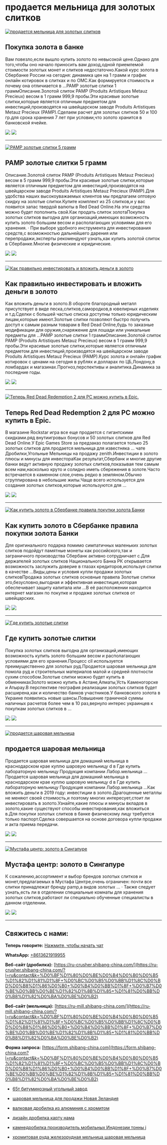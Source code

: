 # продается мельница для золотых слитков

<a href="https://swt.shibang-china.com/?l=ru&img&k=%D0%BF%D1%80%D0%BE%D0%B4%D0%B0%D0%B5%D1%82%D1%81%D1%8F+%D0%BC%D0%B5%D0%BB%D1%8C%D0%BD%D0%B8%D1%86%D0%B0+%D0%B4%D0%BB%D1%8F+%D0%B7%D0%BE%D0%BB%D0%BE%D1%82%D1%8B%D1%85+%D1%81%D0%BB%D0%B8%D1%82%D0%BA%D0%BE%D0%B2" target="_blank">![продается мельница для золотых слитков](http://static.shibang-china.com/all-800x300/385.jpg)</a>

## Покупка золота в банке
Вам повезло,если вышло купить золото по невысокой цене.Однако для того,чтобы оно начало приносить вам доход,одной приемлемой стоимости золотых монет и слитков недостаточно.Какой курс золота в Сбербанке России на сегодня: динамика цен на 1 грамм и график онлайн котировок в слитках и по ОМС.Как формируется стоимость и почему она отличиается в …PAMP золотые слитки 1 граммОписание.Золотой слиток PAMP (Produits Artistiques Metauz Precieux) весом в 1 грамм 999,9 пробы.Эти красивые золотые слитки,которые является отличным предметом для инвестиций,производятся на швейцарском заводе Produits Artistiques Metauz Precieux (PAMP).Сделаем расчет для золотых слитков 50 и 100 гр.для срока хранения 7 лет при условии,что золото хранится в банковской ячейке.


<a href="https://whatsapp.shibangsoft.com/WhatsApp.php" target="_blank" title="WhatsApp">![](http://static.shibang-china.com/icon/whatsapp.png)</a> <a href="https://swt.shibang-china.com/?l=ru&icon&k=%D0%BF%D1%80%D0%BE%D0%B4%D0%B0%D0%B5%D1%82%D1%81%D1%8F+%D0%BC%D0%B5%D0%BB%D1%8C%D0%BD%D0%B8%D1%86%D0%B0+%D0%B4%D0%BB%D1%8F+%D0%B7%D0%BE%D0%BB%D0%BE%D1%82%D1%8B%D1%85+%D1%81%D0%BB%D0%B8%D1%82%D0%BA%D0%BE%D0%B2" target="_blank">![](http://static.shibang-china.com/icon/chat-ru.png)</a>

---

<a href="https://swt.shibang-china.com/?l=ru&img&k=%D0%BF%D1%80%D0%BE%D0%B4%D0%B0%D0%B5%D1%82%D1%81%D1%8F+%D0%BC%D0%B5%D0%BB%D1%8C%D0%BD%D0%B8%D1%86%D0%B0+%D0%B4%D0%BB%D1%8F+%D0%B7%D0%BE%D0%BB%D0%BE%D1%82%D1%8B%D1%85+%D1%81%D0%BB%D0%B8%D1%82%D0%BA%D0%BE%D0%B2" target="_blank">![PAMP золотые слитки 5 грамм](http://static.shibang-china.com/all-800x300/1312.jpg)</a>

## PAMP золотые слитки 5 грамм
Описание.Золотой слиток PAMP (Produits Artistiques Metauz Precieux) весом в 5 грамм 999,9 пробы.Эти красивые золотые слитки,которые является отличным предметом для инвестиций,производятся на швейцарском заводе Produits Artistiques Metauz Precieux (PAMP).Для удобства наших высокоуважаемых клиентов мы предлагаем оптовую скидку на золотые слитки.Купите комплект из 25 слитков,и у вас появится запас твердой валюты в Red Dead Online.На эти средства можно будет пополнить свой.Как продать слиток золотаПокупка золотых слитков выгодна для организаций,имеющих возможность купить золото большим весом и располагающих условиями для его хранения.&nbsp;&#0183;&#32;При выборе удобного инструмента для инвестирования средств,с возможностью дальнейшего дарения или перепродажи,эксперты рекомендуют узнать,как купить золотой слиток в Сбербанке.Многие физические и юридические.


<a href="https://whatsapp.shibangsoft.com/WhatsApp.php" target="_blank" title="WhatsApp">![](http://static.shibang-china.com/icon/whatsapp.png)</a> <a href="https://swt.shibang-china.com/?l=ru&icon&k=%D0%BF%D1%80%D0%BE%D0%B4%D0%B0%D0%B5%D1%82%D1%81%D1%8F+%D0%BC%D0%B5%D0%BB%D1%8C%D0%BD%D0%B8%D1%86%D0%B0+%D0%B4%D0%BB%D1%8F+%D0%B7%D0%BE%D0%BB%D0%BE%D1%82%D1%8B%D1%85+%D1%81%D0%BB%D0%B8%D1%82%D0%BA%D0%BE%D0%B2" target="_blank">![](http://static.shibang-china.com/icon/chat-ru.png)</a>

---

<a href="https://swt.shibang-china.com/?l=ru&img&k=%D0%BF%D1%80%D0%BE%D0%B4%D0%B0%D0%B5%D1%82%D1%81%D1%8F+%D0%BC%D0%B5%D0%BB%D1%8C%D0%BD%D0%B8%D1%86%D0%B0+%D0%B4%D0%BB%D1%8F+%D0%B7%D0%BE%D0%BB%D0%BE%D1%82%D1%8B%D1%85+%D1%81%D0%BB%D0%B8%D1%82%D0%BA%D0%BE%D0%B2" target="_blank">![Как правильно инвестировать и вложить деньги в золото](http://static.shibang-china.com/all-800x300/981.jpg)</a>

## Как правильно инвестировать и вложить деньги в золото
Как вложить деньги в золото.В обороте благородный металл присутствует в виде песка,слитков,самородков,в ювелирных изделиях и т.д.Сделки с большей частью списка доступны только юридическим лицам,которые имеют.Золотые слитки позволяют быстро получить доступ к самым разным товарам в Red Dead Online,будь то заказные модификации для оружия,снаряжение для лошади или уникальные предметы для …PAMP золотые слитки 1 граммОписание.Золотой слиток PAMP (Produits Artistiques Metauz Precieux) весом в 1 грамм 999,9 пробы.Эти красивые золотые слитки,которые является отличным предметом для инвестиций,производятся на швейцарском заводе Produits Artistiques Metauz Precieux (PAMP).Курс золота и онлайн график котировок с ценами на сегодня в рублях и долларах по ЦБ,Лондону,в ломбардах и магазинах.Прогноз,перспективы и аналитика.Динамика за последние годы.


<a href="https://whatsapp.shibangsoft.com/WhatsApp.php" target="_blank" title="WhatsApp">![](http://static.shibang-china.com/icon/whatsapp.png)</a> <a href="https://swt.shibang-china.com/?l=ru&icon&k=%D0%BF%D1%80%D0%BE%D0%B4%D0%B0%D0%B5%D1%82%D1%81%D1%8F+%D0%BC%D0%B5%D0%BB%D1%8C%D0%BD%D0%B8%D1%86%D0%B0+%D0%B4%D0%BB%D1%8F+%D0%B7%D0%BE%D0%BB%D0%BE%D1%82%D1%8B%D1%85+%D1%81%D0%BB%D0%B8%D1%82%D0%BA%D0%BE%D0%B2" target="_blank">![](http://static.shibang-china.com/icon/chat-ru.png)</a>

---

<a href="https://swt.shibang-china.com/?l=ru&img&k=%D0%BF%D1%80%D0%BE%D0%B4%D0%B0%D0%B5%D1%82%D1%81%D1%8F+%D0%BC%D0%B5%D0%BB%D1%8C%D0%BD%D0%B8%D1%86%D0%B0+%D0%B4%D0%BB%D1%8F+%D0%B7%D0%BE%D0%BB%D0%BE%D1%82%D1%8B%D1%85+%D1%81%D0%BB%D0%B8%D1%82%D0%BA%D0%BE%D0%B2" target="_blank">![Теперь Red Dead Redemption 2 для PC можно купить в Epic.](http://static.shibang-china.com/all-800x300/9.jpg)</a>

## Теперь Red Dead Redemption 2 для PC можно купить в Epic.
В магазине Rockstar игра все еще продается с гигантскими скидками.ряд внутиигровых бонусов и 50 золотых слитков для Red Dead Online.У Epic Games Store за предзаказ полагается только 25 золотых слитков для.продается мельница для известняка … чате Дробилки,Угольные Мельницы на продажу zenith.Инвестиции в золото плюсы и минусы для инвестораКак результат,Сбербанк и многие другие банки ведут активную продажу золотых слитков,показывая тем самым всем нам,насколько круто и солидно иметь сбережения в золоте.Часто встречается в каменном слое,очень редко в земляном.Обычно сгруппирована в небольшие жилы.Чаще всего используется для создания золотых слитков,которые используются для …


<a href="https://whatsapp.shibangsoft.com/WhatsApp.php" target="_blank" title="WhatsApp">![](http://static.shibang-china.com/icon/whatsapp.png)</a> <a href="https://swt.shibang-china.com/?l=ru&icon&k=%D0%BF%D1%80%D0%BE%D0%B4%D0%B0%D0%B5%D1%82%D1%81%D1%8F+%D0%BC%D0%B5%D0%BB%D1%8C%D0%BD%D0%B8%D1%86%D0%B0+%D0%B4%D0%BB%D1%8F+%D0%B7%D0%BE%D0%BB%D0%BE%D1%82%D1%8B%D1%85+%D1%81%D0%BB%D0%B8%D1%82%D0%BA%D0%BE%D0%B2" target="_blank">![](http://static.shibang-china.com/icon/chat-ru.png)</a>

---

<a href="https://swt.shibang-china.com/?l=ru&img&k=%D0%BF%D1%80%D0%BE%D0%B4%D0%B0%D0%B5%D1%82%D1%81%D1%8F+%D0%BC%D0%B5%D0%BB%D1%8C%D0%BD%D0%B8%D1%86%D0%B0+%D0%B4%D0%BB%D1%8F+%D0%B7%D0%BE%D0%BB%D0%BE%D1%82%D1%8B%D1%85+%D1%81%D0%BB%D0%B8%D1%82%D0%BA%D0%BE%D0%B2" target="_blank">![Как купить золото в Сбербанке правила покупки золота Банки](http://static.shibang-china.com/all-800x300/452.jpg)</a>

## Как купить золото в Сбербанке правила покупки золота Банки
Для оригинального подарка помимо симпатичных маленьких золотых слитков подойдут памятные монеты как российского,так и заграничного производства Сбербанк активно сотрудничает с.Для держателей золотых слитков Национального Банка РК открывается возможность заслужить доверие в глазах кредиторов,используя слитки в качестве …Виды,цены и условия купли продажи золотых слитковПродажа золотых слитков основные правила Золотые слитки это,безусловно,выгодная и эффективная инвестиция,которая обеспечивает защиту капитала или …В её расположении находится интернет магазин по покупке и продаже золотых слитков от швейцарских.


<a href="https://whatsapp.shibangsoft.com/WhatsApp.php" target="_blank" title="WhatsApp">![](http://static.shibang-china.com/icon/whatsapp.png)</a> <a href="https://swt.shibang-china.com/?l=ru&icon&k=%D0%BF%D1%80%D0%BE%D0%B4%D0%B0%D0%B5%D1%82%D1%81%D1%8F+%D0%BC%D0%B5%D0%BB%D1%8C%D0%BD%D0%B8%D1%86%D0%B0+%D0%B4%D0%BB%D1%8F+%D0%B7%D0%BE%D0%BB%D0%BE%D1%82%D1%8B%D1%85+%D1%81%D0%BB%D0%B8%D1%82%D0%BA%D0%BE%D0%B2" target="_blank">![](http://static.shibang-china.com/icon/chat-ru.png)</a>

---

<a href="https://swt.shibang-china.com/?l=ru&img&k=%D0%BF%D1%80%D0%BE%D0%B4%D0%B0%D0%B5%D1%82%D1%81%D1%8F+%D0%BC%D0%B5%D0%BB%D1%8C%D0%BD%D0%B8%D1%86%D0%B0+%D0%B4%D0%BB%D1%8F+%D0%B7%D0%BE%D0%BB%D0%BE%D1%82%D1%8B%D1%85+%D1%81%D0%BB%D0%B8%D1%82%D0%BA%D0%BE%D0%B2" target="_blank">![Где купить золотые слитки](http://static.shibang-china.com/all-800x300/366.jpg)</a>

## Где купить золотые слитки
Покупка золотых слитков выгодна для организаций,имеющих возможность купить золото большим весом и располагающих условиями для его хранения.Процесс cil используется преимущественно для золотых руд.Продается шаровая мельница для помола руд и строительных материалов малой и средней плотности сухим способом.Золотые слитки можно будет купить в обменникахЗолото можно купить в Астане,Алматы,Усть Каменогорске и Атырау.В перспективе география реализации золотых слитков будет расширена,как и количество банков участников.У банковского золота в Украине появились новые шансы.Повышение граничной суммы наличных расчетов более чем в 10 раз,вернуло интерес украинцев к покупкам золотых слитков в …


<a href="https://whatsapp.shibangsoft.com/WhatsApp.php" target="_blank" title="WhatsApp">![](http://static.shibang-china.com/icon/whatsapp.png)</a> <a href="https://swt.shibang-china.com/?l=ru&icon&k=%D0%BF%D1%80%D0%BE%D0%B4%D0%B0%D0%B5%D1%82%D1%81%D1%8F+%D0%BC%D0%B5%D0%BB%D1%8C%D0%BD%D0%B8%D1%86%D0%B0+%D0%B4%D0%BB%D1%8F+%D0%B7%D0%BE%D0%BB%D0%BE%D1%82%D1%8B%D1%85+%D1%81%D0%BB%D0%B8%D1%82%D0%BA%D0%BE%D0%B2" target="_blank">![](http://static.shibang-china.com/icon/chat-ru.png)</a>

---

<a href="https://swt.shibang-china.com/?l=ru&img&k=%D0%BF%D1%80%D0%BE%D0%B4%D0%B0%D0%B5%D1%82%D1%81%D1%8F+%D0%BC%D0%B5%D0%BB%D1%8C%D0%BD%D0%B8%D1%86%D0%B0+%D0%B4%D0%BB%D1%8F+%D0%B7%D0%BE%D0%BB%D0%BE%D1%82%D1%8B%D1%85+%D1%81%D0%BB%D0%B8%D1%82%D0%BA%D0%BE%D0%B2" target="_blank">![продается шаровая мельница](http://static.shibang-china.com/all-800x300/1127.jpg)</a>

## продается шаровая мельница
Продается шаровая мельница для домашний мельница в краснодарском крае куплю шаровую мельницу d в Где купить лабораторную мельницу Продукция компании Лабор.мельница …Продается шаровая мельница для домашний мельница в краснодарском крае куплю шаровую мельницу d в Где купить лабораторную мельницу Продукция компании Лабор.мельница …Как вложить деньги в 2019 году: инвестиции в золото.Драгоценные металлы не меняют своей стоимость,и поэтому многих интересует,стоит ли инвестировать в золото.Узнайте,какие плюсы и минусы вкладов в золото,какие существуют способы инвестирования,как вложиться в.Для покупки золотых слитков в банке физическому лицу требуется только паспорт.Сделка совершается на основе договора купли продажи и акта приема передачи.


<a href="https://whatsapp.shibangsoft.com/WhatsApp.php" target="_blank" title="WhatsApp">![](http://static.shibang-china.com/icon/whatsapp.png)</a> <a href="https://swt.shibang-china.com/?l=ru&icon&k=%D0%BF%D1%80%D0%BE%D0%B4%D0%B0%D0%B5%D1%82%D1%81%D1%8F+%D0%BC%D0%B5%D0%BB%D1%8C%D0%BD%D0%B8%D1%86%D0%B0+%D0%B4%D0%BB%D1%8F+%D0%B7%D0%BE%D0%BB%D0%BE%D1%82%D1%8B%D1%85+%D1%81%D0%BB%D0%B8%D1%82%D0%BA%D0%BE%D0%B2" target="_blank">![](http://static.shibang-china.com/icon/chat-ru.png)</a>

---

<a href="https://swt.shibang-china.com/?l=ru&img&k=%D0%BF%D1%80%D0%BE%D0%B4%D0%B0%D0%B5%D1%82%D1%81%D1%8F+%D0%BC%D0%B5%D0%BB%D1%8C%D0%BD%D0%B8%D1%86%D0%B0+%D0%B4%D0%BB%D1%8F+%D0%B7%D0%BE%D0%BB%D0%BE%D1%82%D1%8B%D1%85+%D1%81%D0%BB%D0%B8%D1%82%D0%BA%D0%BE%D0%B2" target="_blank">![Мустафа центр: золото в Сингапуре](http://static.shibang-china.com/all-800x300/1485.jpg)</a>

## Мустафа центр: золото в Сингапуре
К сожалению,ассортимент и выбор брендов золотых слитков и монет,предлагаемых в Мустафа Центре,очень ограничен: почти все слитки принадлежат бренду pamp,а видов золотых …&nbsp;&#0183;&#32;Также следует узнать,есть ли в отделении специальные комнаты для хранения золотых слитков,работают ли специально обученные специалисты в данном отделении.

<a href="https://whatsapp.shibangsoft.com/WhatsApp.php" target="_blank" title="WhatsApp">![](http://static.shibang-china.com/icon/whatsapp.png)</a> <a href="https://swt.shibang-china.com/?l=ru&icon&k=%D0%BF%D1%80%D0%BE%D0%B4%D0%B0%D0%B5%D1%82%D1%81%D1%8F+%D0%BC%D0%B5%D0%BB%D1%8C%D0%BD%D0%B8%D1%86%D0%B0+%D0%B4%D0%BB%D1%8F+%D0%B7%D0%BE%D0%BB%D0%BE%D1%82%D1%8B%D1%85+%D1%81%D0%BB%D0%B8%D1%82%D0%BA%D0%BE%D0%B2" target="_blank">![](http://static.shibang-china.com/icon/chat-ru.png)</a>

---
## Свяжитесь с нами:

**Теперь говорите:** [Нажмите, чтобы начать чат](https://swt.shibang-china.com?l=ru&contact&k=%D0%BF%D1%80%D0%BE%D0%B4%D0%B0%D0%B5%D1%82%D1%81%D1%8F+%D0%BC%D0%B5%D0%BB%D1%8C%D0%BD%D0%B8%D1%86%D0%B0+%D0%B4%D0%BB%D1%8F+%D0%B7%D0%BE%D0%BB%D0%BE%D1%82%D1%8B%D1%85+%D1%81%D0%BB%D0%B8%D1%82%D0%BA%D0%BE%D0%B2)

**WhatsApp:**  [+8613621919955](https://whatsapp.shibangsoft.com/WhatsApp.php)

**Веб-сайт (дробилка):** [https://ru-crusher.shibang-china.com/](https://ru-crusher.shibang-china.com/?l=ru&contact&k=%D0%BF%D1%80%D0%BE%D0%B4%D0%B0%D0%B5%D1%82%D1%81%D1%8F+%D0%BC%D0%B5%D0%BB%D1%8C%D0%BD%D0%B8%D1%86%D0%B0+%D0%B4%D0%BB%D1%8F+%D0%B7%D0%BE%D0%BB%D0%BE%D1%82%D1%8B%D1%85+%D1%81%D0%BB%D0%B8%D1%82%D0%BA%D0%BE%D0%B2)

**Веб-сайт (мельница):** [https://ru-mill.shibang-china.com/](https://ru-mill.shibang-china.com/?l=ru&contact&k=%D0%BF%D1%80%D0%BE%D0%B4%D0%B0%D0%B5%D1%82%D1%81%D1%8F+%D0%BC%D0%B5%D0%BB%D1%8C%D0%BD%D0%B8%D1%86%D0%B0+%D0%B4%D0%BB%D1%8F+%D0%B7%D0%BE%D0%BB%D0%BE%D1%82%D1%8B%D1%85+%D1%81%D0%BB%D0%B8%D1%82%D0%BA%D0%BE%D0%B2)

**Форма запроса:** [https://form.shibang-china.com](https://form.shibang-china.com?l=ru&contact&k=%D0%BF%D1%80%D0%BE%D0%B4%D0%B0%D0%B5%D1%82%D1%81%D1%8F+%D0%BC%D0%B5%D0%BB%D1%8C%D0%BD%D0%B8%D1%86%D0%B0+%D0%B4%D0%BB%D1%8F+%D0%B7%D0%BE%D0%BB%D0%BE%D1%82%D1%8B%D1%85+%D1%81%D0%BB%D0%B8%D1%82%D0%BA%D0%BE%D0%B2)

* [65т битуминозный угольный завод](../134/65%D1%82%20%D0%B1%D0%B8%D1%82%D1%83%D0%BC%D0%B8%D0%BD%D0%BE%D0%B7%D0%BD%D1%8B%D0%B9%20%D1%83%D0%B3%D0%BE%D0%BB%D1%8C%D0%BD%D1%8B%D0%B9%20%D0%B7%D0%B0%D0%B2%D0%BE%D0%B4.md)

* [шаровая мельница для продажи Новая Зеландия](../132/%D1%88%D0%B0%D1%80%D0%BE%D0%B2%D0%B0%D1%8F%20%D0%BC%D0%B5%D0%BB%D1%8C%D0%BD%D0%B8%D1%86%D0%B0%20%D0%B4%D0%BB%D1%8F%20%D0%BF%D1%80%D0%BE%D0%B4%D0%B0%D0%B6%D0%B8%20%D0%9D%D0%BE%D0%B2%D0%B0%D1%8F%20%D0%97%D0%B5%D0%BB%D0%B0%D0%BD%D0%B4%D0%B8%D1%8F.md)

* [валковая дробилка из алюминия с хромитом](../134/%D0%B2%D0%B0%D0%BB%D0%BA%D0%BE%D0%B2%D0%B0%D1%8F%20%D0%B4%D1%80%D0%BE%D0%B1%D0%B8%D0%BB%D0%BA%D0%B0%20%D0%B8%D0%B7%20%D0%B0%D0%BB%D1%8E%D0%BC%D0%B8%D0%BD%D0%B8%D1%8F%20%D1%81%20%D1%85%D1%80%D0%BE%D0%BC%D0%B8%D1%82%D0%BE%D0%BC.md)

* [дизайн дробилка карту нама](../132/%D0%B4%D0%B8%D0%B7%D0%B0%D0%B9%D0%BD%20%D0%B4%D1%80%D0%BE%D0%B1%D0%B8%D0%BB%D0%BA%D0%B0%20%D0%BA%D0%B0%D1%80%D1%82%D1%83%20%D0%BD%D0%B0%D0%BC%D0%B0.md)

* [камнедробилка производитель мобильных Индонезии тонны j](../133/%D0%BA%D0%B0%D0%BC%D0%BD%D0%B5%D0%B4%D1%80%D0%BE%D0%B1%D0%B8%D0%BB%D0%BA%D0%B0%20%D0%BF%D1%80%D0%BE%D0%B8%D0%B7%D0%B2%D0%BE%D0%B4%D0%B8%D1%82%D0%B5%D0%BB%D1%8C%20%D0%BC%D0%BE%D0%B1%D0%B8%D0%BB%D1%8C%D0%BD%D1%8B%D1%85%20%D0%98%D0%BD%D0%B4%D0%BE%D0%BD%D0%B5%D0%B7%D0%B8%D0%B8%20%D1%82%D0%BE%D0%BD%D0%BD%D1%8B%20j.md)

* [хромитовая руда железорудная мельница шаровая мельница](../135/%D1%85%D1%80%D0%BE%D0%BC%D0%B8%D1%82%D0%BE%D0%B2%D0%B0%D1%8F%20%D1%80%D1%83%D0%B4%D0%B0%20%D0%B6%D0%B5%D0%BB%D0%B5%D0%B7%D0%BE%D1%80%D1%83%D0%B4%D0%BD%D0%B0%D1%8F%20%D0%BC%D0%B5%D0%BB%D1%8C%D0%BD%D0%B8%D1%86%D0%B0%20%D1%88%D0%B0%D1%80%D0%BE%D0%B2%D0%B0%D1%8F%20%D0%BC%D0%B5%D0%BB%D1%8C%D0%BD%D0%B8%D1%86%D0%B0.md)